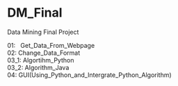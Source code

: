 # DM_Final
Data Mining Final Project

01:   Get_Data_From_Webpage  <br />
02:   Change_Data_Format <br /> 
03_1: Algortihm_Python <br /> 
03_2: Algorithm_Java <br /> 
04:   GUI(Using_Python_and_Intergrate_Python_Algorithm) <br /> 
